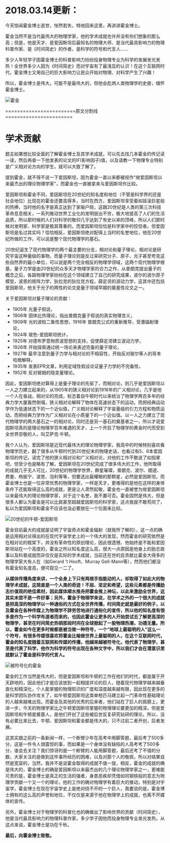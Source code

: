 # 2018.03.14更新：

今天惊闻霍金博士逝世，怅然若失，特地回来这里，再讲讲霍金博士。

霍金当然不是当代最伟大的物理学家，他的学术成就也许并没有你们想象的那么高；但是，他是天才、是爱因斯坦后最知名的物理大师、是当代最具影响力的物理科普作家、是《时间简史》的作者、是科学的符号和代言人......

多少人年轻学子因霍金博士的科普影响力纷纷投身物理专业为科学的发展发光发热！全世界多少人因为《时间简史》而对宇宙有了最浅显的认识！在这个互联网时代，霍金博士又用自己的巨大影响力让民众开始对物理、对科学产生了兴趣！

所以，霍金博士是伟大，可能不是最伟大的，但他会彪炳人类物理学的史册，缅怀霍金博士。

![霍金](http://a0.att.hudong.com/84/16/14300000637152128816161883234.jpg)



========================原文分割线=======================

# 学术贡献

题主如果想比较全面的了解霍金博士及其学术成就，可以先去找几本霍金的传记读一读，然后再查一下他发表的论文的IF(影响因子)值，以及请教一下物理专业特别是广义相对论方向的学生，就可以大致了解了。

提到霍金，就不得不说一下爱因斯坦，因为霍金一直以来都被视作“继爱因斯坦以来最杰出的理论物理学家”，而霍金也一直被拿来与爱因斯坦作比较。

爱因斯坦和霍金不同，爱因斯坦在20世纪的知名度和地位（不管是科学界的还是社会地位）比现在的霍金还要高得多，当时在西方，爱因斯坦享受着如摇滚巨星般的热捧，当时他的名字是真正达到了家喻户晓，这跟20世纪是人类的第三次科技革命息息相关，一系列推动世界工业化的发明层出不穷，极大地提高了人们的生活品质，所以那时候的人们对科学的敬仰几乎达到了有史以来的顶峰，所以人们那时候对发明家、科学家是极其尊重的，而爱因斯坦恰恰是科学家中的佼佼者。但爱因斯坦是名过其实吗？恰恰相反，爱因斯坦绝对配得上当时的名誉地位，他在20世纪所做的工作，可以说是整个现代物理学的基石。

20世纪诞生了现代物理学的两个最主要的分支，相对论和量子理论，相对论是研究宇宙这种量级的事物，而量子理论则是反过来研究分子、原子、光子甚至夸克这些自然界的最小单位，可以说是两个完全相反的物理学领域，这两个现代物理学根基，量子力学是由20世纪的众多天才物理学家的合力之作，从普朗克提出量子的概念之后，各路物理学家纷纷在这个领域建立了自己的研究成果，波尔的波尔原子模型，波恩的矩阵力学，狄拉克的狄拉克方程，薛定谔的波动力学，这其中还包括爱因斯坦，他关于光子的两性的论文是量子领域早期的奠基性论文之一。

关于爱因斯坦对量子理论的贡献：

- 1905年 光量子假说，
- 1906年 固体比热理论，指出普朗克量子假说的真实物理含义，
- 1909年 光的波粒二象性思想，1916年 普朗克公式的重新推导，受激辐射理论，
- 1924年 玻色-爱因斯坦统计，
- 1925年 对德布罗意物质波思想的支持，促使薛定谔建立波动力学，
- 1926年 开始探索通过统一场论来表述完备的量子理论，
- 1927年 最早注意到量子力学与相对论的不相容性，开始反对玻尔等人的哥本哈根解释，
- 1935年 发表EPR文章，利用定域性假设论证量子力学的不完备性，
- 1952年 反对玻姆的隐变量理论。



因此，爱因斯坦绝对算得上是量子理论的先驱了，而相对论，则几乎是爱因斯坦以一人之力建立起来的，从1905年的狭义相对论到1916年的广义相对论，几乎是他一个人在奋战，相对论的完成，标志着自牛顿时代以来统治了物理学两百多年的经典力学大厦轰然倒塌，狭义相对论解释了物体在高速状态下的运动，而把经典运动学作为低速状态下的一个近似值，广义相对论解释了宇宙量级的引力方程和物质运动，而把经典力学作为广义相对论在小质量下的一个近似值。以一人之力建立了现代物理学的两大基石之一的相对论，同时还是另一基石的奠基者之一，所以才说爱因斯坦真的是理论物理学百年难遇的天才，上一个开启了物理学的黄金时代而受到全世界崇敬的人，叫艾萨克·牛顿。

我个人认为，爱因斯坦是近现代最伟大的理论物理学家，我高中的时候特别喜欢看物理学历史，翻了很多从牛顿时代到20世纪末的物理史话，也看过有5、6本爱因斯坦的传记，读完了他的狭义相对论和广义相对论，对他的工作不敢说了如指掌吧，但至少也是略有了解，爱因斯坦在20世纪完成了很多伟大的工作，他所取得的成就几乎无人可比，20世纪的物理学世界，群星璀璨，普朗克、波尔、朗道、费曼、杨振宁、波恩、泡利等等，但要选出最耀眼的那颗星，必然是爱因斯坦，而霍金博士也是一位非常优秀的物理学家，一样是天才，更难得的是他在这样的身体条件下还能取得这么高的成就，更是让人肃然起敬，霍金也一直被誉为继爱因斯坦以来最伟大的理论物理学家，对于这个名誉，我不置可否。霍金固然是伟大，但是很多人都认为霍金是可以比肩甚至超越爱因斯坦的科学家，这点我就不敢苟同了，私以为爱因斯坦和霍金不应该也没必要放在一个位面来比较。

![20世纪的牛顿-爱因斯坦](http://img2.zol.com.cn/product/133/920/ce5EmwZqLFLaM.jpg)

霍金目前最大的成就是证明了宇宙奇点和霍金辐射（就我所了解的），这一点的确是运用相对论得出的在现代宇宙学史上的一个伟大的发现，然而霍金的研究依然是在相对论的框架下，并没有革命性的原创理论，因此很遗憾，他始终是不能和爱因斯坦站在一个高度的，霍金之所以知名度这么高，很大一点原因是他身上的励志故事以及科普成就而非仅仅是实际的学术成就，当前还在世的且贡献比霍金大得多的物理学家大有人在（如Gerard 't Hooft、Murray Gell-Mann等），然而他们都没有霍金知名度高，便可窥见一二了。

**从媒体传播角度来讲，一个全身上下只有两根手指能动的人，却取得了如此大的物理学术成就，这简直是一个人类的奇迹！不屈、坚定和希望，这些元素都是传播励志价值观的绝佳素材，因此媒体顺水推舟把霍金推上神坛，以此来激励全世界，这其实未尝不是一件好事；另外，霍金于物理学来说，在学术之外的一个很大的成就是把高深的物理学以一种通俗的方式在全世界传播，时间简史就是最好的例子，以及霍金在各种传媒上为物理学不辞劳苦地进行通俗化的宣传，所以他的知名度有很多是作为一个科学布道者而来的，也因此霍金让更多的人开始尝试去了解更高深的物理学，甚至在时间简史热销那段时间在全球掀起了一股物理热潮，功德无量。所以，霍金如今在更多时候都是被当做一种符号，一个“地球上最聪明的人”这么一个符号，有很多传媒很喜欢将霍金比喻做世界上最聪明的人，在这个互联网时代，霍金的知名度随着互联网和传媒的传播，他越来越被符号化，他代表了物理学，甚至是代表了科学，他作为科学的符号出现在各种文字中，所以我们才会在潜意识里就默认了霍金是科学的代言人。**

![被符号化的霍金](http://a2.att.hudong.com/82/44/01300537285844136708441141404.jpg)

霍金的工作当然是伟大的，但是爱因斯坦和牛顿的工作在他们的时代，都是属于开天辟地的，因此他们才是应该放到一起相提并论的巨人，随着现代物理学越来越垂直化和精深化，个人能掌握的物理知识的广度和深度越来越有限，因此现在更多的是科学团队协作攻关了，如牛顿爱因斯坦这类单枪匹马建立起一门革命性基础理论的人越来越难出现。而霍金及其他的优秀的后来者，他们站在了巨人的肩膀上，更进一步，今天的物理学家比之牛顿爱因斯坦掌握的物理理论要更加的精深，但是爱因斯坦和牛顿是奠基人，是他们开创了这些被后世反复研究钻研的理论。所以，没有必要比来比去，牛顿、爱因斯坦和霍金都是伟大的，只不过前二者开创，后者发展。

这其实跟之前的一条新闻一样，一个断臂少年在高考中用脚答题，最后考了500多分，这是一件令人很震惊的事，而如果是一个身体没有缺陷的人高考考了500多分，谁会去关注？我们惊讶的是一个断臂的人能用脚答题，最后还考了不错的分数，大家关注的是做到这件事所经历的困难，以及对那个人的敬佩，所以对结果自然是宽容的，当然，我并不是说霍金取得的成就不值一提，相反，霍金的成就的确是伟大的，霍金博士的确是爱因斯坦以来最杰出的几个理论物理学家之一，更难能可贵的是，霍金博士是真正的生活的强者，身患恶疾却凭借如同钢铁般的意志为物理学贡献一个又一个的理论，他的工作的确对物理学有着巨大的推动，特别是对宇宙学，霍金博士在现在宇宙学史上是绝对绕不开的一个巨人，我要说的是，霍金博士拥有的这么高的声誉和地位，不仅仅是来源于他在物理学上的成就，也离不开媒体的宣传。

另外，霍金博士对于物理学的科普化也的确做出了影响世界的贡献（时间简史），他是当代最具影响力的物理科普作家，多少学子因他而投身物理专业发光发热，从这点来说，霍金博士是功在千秋。

**最后，向霍金博士致敬。**